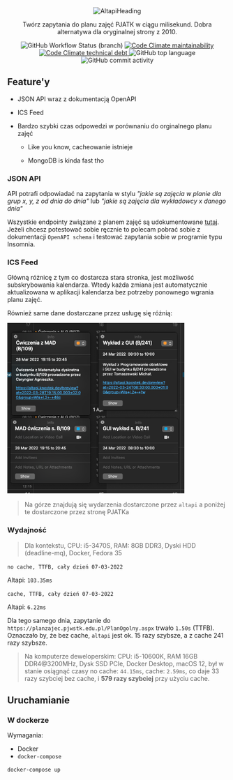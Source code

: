 <div align="center">
  <img width="340" alt="AltapiHeading" src="https://user-images.githubusercontent.com/30326322/156919789-c4132a16-dc5d-4d17-a13d-02d74a8360f8.png">
  <p>Twórz zapytania do planu zajęć PJATK w ciągu milisekund. Dobra alternatywa dla oryginalnej strony z 2010.</p>
  <img alt="GitHub Workflow Status (branch)" src="https://img.shields.io/github/workflow/status/pjatk21/alt-api/Docker%20CI/main?style=flat-square">
  <a href="https://codeclimate.com/github/pjatk21/alt-api">
    <img alt="Code Climate maintainability" src="https://img.shields.io/codeclimate/maintainability/pjatk21/alt-api?style=flat-square">
    <img alt="Code Climate technical debt" src="https://img.shields.io/codeclimate/tech-debt/pjatk21/alt-api?style=flat-square">
  </a>
  <img alt="GitHub top language" src="https://img.shields.io/github/languages/top/pjatk21/alt-api?style=flat-square">
  <img alt="GitHub commit activity" src="https://img.shields.io/github/commit-activity/m/pjatk21/alt-api?style=flat-square">
</div>

## Feature'y

- JSON API wraz z dokumentacją OpenAPI

- ICS Feed

- Bardzo szybki czas odpowedzi w porównaniu do orginalnego planu zajęć
  
  - Like you know, cacheowanie istnieje
  
  - MongoDB is kinda fast tho

### JSON API

API potrafi odpowiadać na zapytania w stylu *"jakie są zajęcia w planie dla grup x, y, z od dnia do dnia"* lub *"jakie są zajęcia dla wykładowcy x danego dnia"*

Wszystkie endpointy związane z planem zajęć są udokumentowane [tutaj](https://altapi.kpostek.dev/redoc). Jeżeli chcesz potestować sobie ręcznie to polecam pobrać sobie z dokumentacji `OpenAPI schema` i testować zapytania sobie w programie typu Insomnia.

### ICS Feed

Główną różnicę z tym co dostarcza stara stronka, jest możliwość subskrybowania kalendarza. Wtedy każda zmiana jest automatycznie aktualizowana w aplikacji kalendarza bez potrzeby ponownego wgrania planu zajęć.

Również same dane dostarczane przez usługę się różnią:

<img title="" src="https://github.com/pjatk21/alt-api/blob/main/.github/assets/Screenshot%202022-03-05%20at%2001.23.54.png?raw=true" alt="Screenshot 2022-03-05 at 01.23.54.png" width="406">

> Na górze znajdują się wydarzenia dostarczone przez `altapi` a poniżej te dostarczone przez stronę PJATKa

### Wydajność

> Dla kontekstu, CPU: i5-3470S, RAM: 8GB DDR3, Dyski HDD (deadline-mq), Docker, Fedora 35

`no cache, TTFB, cały dzień 07-03-2022`

Altapi: `103.35ms`

`cache, TTFB, cały dzień 07-03-2022`

Altapi: `6.22ms`

Dla tego samego dnia, zapytanie do `https://planzajec.pjwstk.edu.pl/PlanOgolny.aspx` trwało `1.50s` (TTFB). Oznaczało by, że bez cache, `altapi` jest ok. 15 razy szybsze, a z cache 241 razy szybsze.

> Na komputerze deweloperskim: CPU: i5-10600K, RAM 16GB DDR4@3200MHz, Dysk SSD PCIe, Docker Desktop, macOS 12, był w stanie osiągnąć czasy no cache: `44.15ms`, cache: `2.59ms`, co daje 33 razy szybciej bez cache, i **579 razy szybciej** przy użyciu cache.

## Uruchamianie

### W dockerze

Wymagania:

- Docker
- `docker-compose`

```
docker-compose up
```
